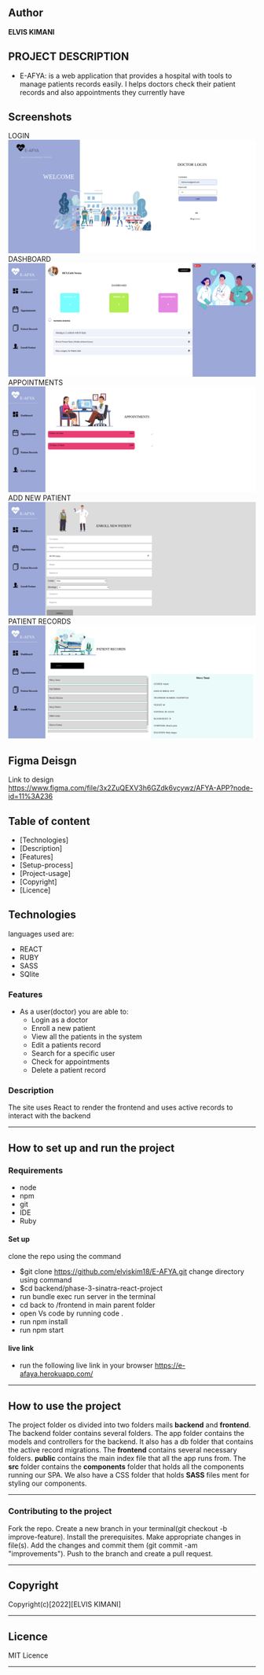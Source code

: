 
## Author 

**ELVIS KIMANI**


## PROJECT DESCRIPTION
- E-AFYA: is a web application that provides a hospital with tools to manage patients records easily. I helps doctors check their patient records and also appointments they currently have


## Screenshots
LOGIN
![image](/frontend/ehealth/src/images/login.png)
DASHBOARD
![image](/frontend/ehealth/src/images/dashboard.png)
APPOINTMENTS
![image](/frontend/ehealth/src/images/appointments.png)
ADD NEW PATIENT
![image](/frontend/ehealth/src/images/enrollpage.png)
PATIENT RECORDS
![image](/frontend/ehealth/src/images/patientrecords.png)

## Figma Deisgn
Link to design https://www.figma.com/file/3x2ZuQEXV3h6GZdk6vcywz/AFYA-APP?node-id=11%3A236

## Table of content
- [Technologies]
- [Description]
- [Features]
- [Setup-process]
- [Project-usage]
- [Copyright]
- [Licence]

## Technologies

languages used are:
- REACT 
- RUBY
- SASS
- SQlite



### Features
* As a user(doctor) you are able to:
    - Login as a doctor
    - Enroll a new patient
    - View all the patients in the system
    - Edit a patients record
    - Search for a specific user
    - Check for appointments
    - Delete a patient record

### Description
The site uses React to render the frontend and uses active records to interact with the backend

*** 
## How to set up and run the project

### Requirements
* node
* npm
* git
* IDE
* Ruby



   

#### Set up
clone the repo using the command
- $git clone https://github.com/elviskim18/E-AFYA.git
change directory using command
- $cd backend/phase-3-sinatra-react-project
- run bundle exec run server in the terminal
- cd back to /frontend in main parent folder
- open Vs code by running code .
- run npm install
- run npm start


#### live link
 - run the following live link in your browser  https://e-afaya.herokuapp.com/


***
## How to use the project
The project folder os divided into two folders mails **backend** and **frontend**. The backend folder contains several folders. The app folder contains the models and controllers for the backend. It also has a db folder that contains the active record migrations.
The **frontend** contains several necessary folders. **public** contains the main index file that all the app runs from. The **src** folder contains the **components** folder that holds all the components running our SPA. We also have a CSS folder that holds **SASS** files ment for styling our components.
***
### Contributing to the project
Fork the repo. Create a new branch in your terminal(git checkout -b improve-feature). Install the prerequisites. Make appropriate changes in file(s). Add the changes and commit them (git commit -am "improvements"). Push to the branch and create a pull request.

***
## Copyright
 Copyright(c)[2022][ELVIS KIMANI]

***
## Licence

MIT Licence
***
